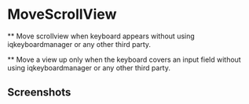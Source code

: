 # MoveScrollView
** Move scrollview when keyboard appears without using iqkeyboardmanager or any other third party.


** Move a view up only when the keyboard covers an input field without using iqkeyboardmanager or any other third party.


## Screenshots

